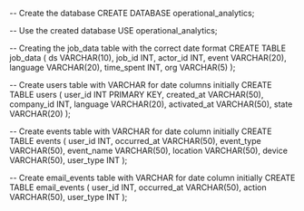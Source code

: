 -- Create the database
CREATE DATABASE operational_analytics;

-- Use the created database
USE operational_analytics;

-- Creating the job_data table with the correct date format
CREATE TABLE job_data (
    ds VARCHAR(10),
    job_id INT,
    actor_id INT,
    event VARCHAR(20),
    language VARCHAR(20),
    time_spent INT,
    org VARCHAR(5)
);

-- Create users table with VARCHAR for date columns initially
CREATE TABLE users (
    user_id INT PRIMARY KEY,
    created_at VARCHAR(50),
    company_id INT,
    language VARCHAR(20),
    activated_at VARCHAR(50),
    state VARCHAR(20)
);

-- Create events table with VARCHAR for date column initially
CREATE TABLE events (
    user_id INT,
    occurred_at VARCHAR(50),
    event_type VARCHAR(50),
    event_name VARCHAR(50),
    location VARCHAR(50),
    device VARCHAR(50),
    user_type INT
);

-- Create email_events table with VARCHAR for date column initially
CREATE TABLE email_events (
    user_id INT,
    occurred_at VARCHAR(50),
    action VARCHAR(50),
    user_type INT
);
